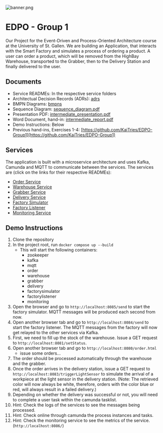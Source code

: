 ![banner.png](docs%2Fimages%2Fbanner.png)

# EDPO - Group 1
Our Project for the Event-Driven and Process-Oriented Architecture course at the University of St. Gallen.
We are building an Application, that interacts with the Smart Factory and simulates a process of ordering a product. 
A user can order a product, which will be removed from the HighBay Warehouse, transported to the Grabber, then to the Delivery Station and finally delivered to the user.

## Documents
* Service READMEs: In the respective service folders
* Architectual Decision Records (ADRs): [adrs](docs%2Fadrs)
* BMPN Diagrams: [bmpns](docs%2Fimages%2Fbmpns)
* Sequence Diagram: [sequence_diagram.pdf](docs%2Fsequence_diagram%2Fsequence_diagram.pdf)
* Presentation PDF: [intermediate_presentation.pdf](docs%2Fintermediate_presentation.pdf)
* Word Document, hand-in: [intermediate_report.pdf](docs%2Fintermediate_report.pdf)
* Demo Instructions: Below
* Previous hand-ins, Exercises 1-4: [https://github.com/KaiTries/EDPO-Group1](https://github.com/KaiTries/EDPO-Group1)

## Services
The application is built with a microservice architecture and uses Kafka, Camunda and MQTT to communicate between the services.
The services are (click on the links for their respective READMEs):
* [Order Service](order/README.md)
* [Warehouse Service](warehouse/README.md)
* [Grabber Service](grabber/README.md)
* [Delivery Service](delivery/README.md)
* [Factory Simulator](factorysimulator/README.md)
* [Factory Listener](factorylistener/README.md)
* [Monitoring Service](monitoring/README.md)

## Demo Instructions
1. Clone the repository
2. In the project root, run `docker compose up --build`
   * This will start the following containers:
     * zookeeper
     * kafka
     * mqtt
     * order
     * warehouse
     * grabber
     * delivery
     * factorysimulator
     * factorylistener
     * monitoring
3. Open the browser and go to `http://localhost:8085/send` to start the factory simulator.
MQTT messages will be produced each second from now.
4. Open another browser tab and go to `http://localhost:8084/send` to start the factory listener.
The MQTT messages from the factory will now get relayed to the other services via Kafka.
5. First, we need to fill up the stock of the warehouse. Issue a GET request to 
   `http://localhost:8081/setStatus`.
6. Open another browser tab and go to `http://localhost:8080/order.html`
   * issue some orders...
7. The order should be processed automatically through the warehouse and the grabber.
8. Once the order arrives in the delivery station, issue a GET request to 
   `http://localhost:8083/triggerLightSensor` to simulate the arrival of a workpiece at the light sensor 
   in the delivery station. (Note: The retrieved color will now always be white, therefore, orders with 
   the color blue or red, will always result in a failed delivery.)
9. Depending on whether the delivery was successful or not, you will need to complete a user task within 
   the camunda tasklist.
10. Hint: Check the logs of the services to see the messages being processed.
11. Hint: Check online through camunda the process instances and tasks.
12. Hint: Check the monitoring service to see the metrics of the service. (`http://localhost:8086/`)

